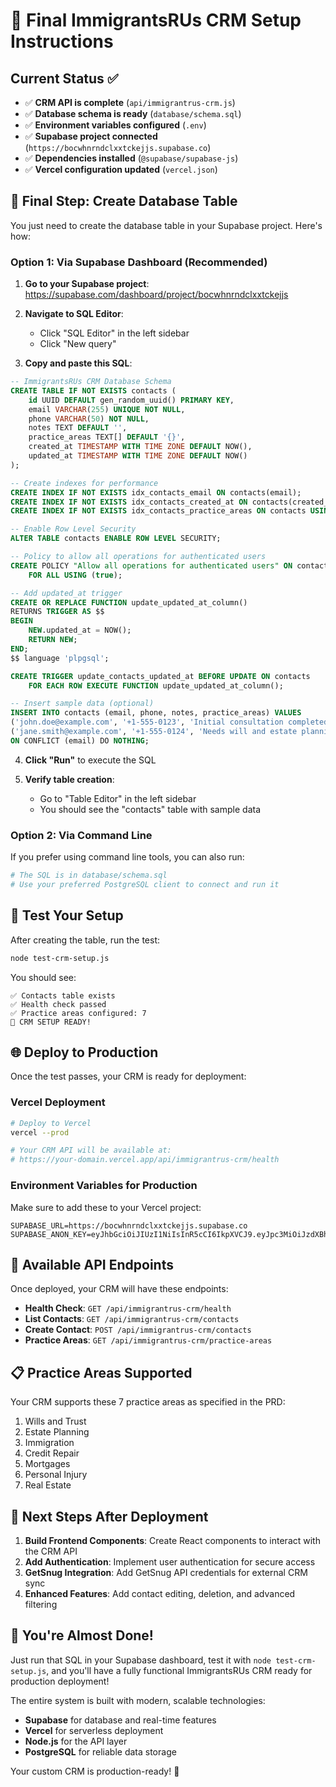 # 🚀 Final ImmigrantsRUs CRM Setup Instructions

## Current Status ✅

- ✅ **CRM API is complete** (`api/immigrantrus-crm.js`)
- ✅ **Database schema is ready** (`database/schema.sql`)
- ✅ **Environment variables configured** (`.env`)
- ✅ **Supabase project connected** (`https://bocwhnrndclxxtckejjs.supabase.co`)
- ✅ **Dependencies installed** (`@supabase/supabase-js`)
- ✅ **Vercel configuration updated** (`vercel.json`)

## 🎯 Final Step: Create Database Table

You just need to create the database table in your Supabase project. Here's how:

### Option 1: Via Supabase Dashboard (Recommended)

1. **Go to your Supabase project**: https://supabase.com/dashboard/project/bocwhnrndclxxtckejjs

2. **Navigate to SQL Editor**:
   - Click "SQL Editor" in the left sidebar
   - Click "New query"

3. **Copy and paste this SQL**:
```sql
-- ImmigrantsRUs CRM Database Schema
CREATE TABLE IF NOT EXISTS contacts (
    id UUID DEFAULT gen_random_uuid() PRIMARY KEY,
    email VARCHAR(255) UNIQUE NOT NULL,
    phone VARCHAR(50) NOT NULL,
    notes TEXT DEFAULT '',
    practice_areas TEXT[] DEFAULT '{}',
    created_at TIMESTAMP WITH TIME ZONE DEFAULT NOW(),
    updated_at TIMESTAMP WITH TIME ZONE DEFAULT NOW()
);

-- Create indexes for performance
CREATE INDEX IF NOT EXISTS idx_contacts_email ON contacts(email);
CREATE INDEX IF NOT EXISTS idx_contacts_created_at ON contacts(created_at DESC);
CREATE INDEX IF NOT EXISTS idx_contacts_practice_areas ON contacts USING GIN(practice_areas);

-- Enable Row Level Security
ALTER TABLE contacts ENABLE ROW LEVEL SECURITY;

-- Policy to allow all operations for authenticated users
CREATE POLICY "Allow all operations for authenticated users" ON contacts
    FOR ALL USING (true);

-- Add updated_at trigger
CREATE OR REPLACE FUNCTION update_updated_at_column()
RETURNS TRIGGER AS $$
BEGIN
    NEW.updated_at = NOW();
    RETURN NEW;
END;
$$ language 'plpgsql';

CREATE TRIGGER update_contacts_updated_at BEFORE UPDATE ON contacts
    FOR EACH ROW EXECUTE FUNCTION update_updated_at_column();

-- Insert sample data (optional)
INSERT INTO contacts (email, phone, notes, practice_areas) VALUES 
('john.doe@example.com', '+1-555-0123', 'Initial consultation completed', ARRAY['Immigration', 'Real Estate']),
('jane.smith@example.com', '+1-555-0124', 'Needs will and estate planning', ARRAY['Wills and Trust', 'Estate Planning'])
ON CONFLICT (email) DO NOTHING;
```

4. **Click "Run"** to execute the SQL

5. **Verify table creation**:
   - Go to "Table Editor" in the left sidebar
   - You should see the "contacts" table with sample data

### Option 2: Via Command Line

If you prefer using command line tools, you can also run:
```bash
# The SQL is in database/schema.sql
# Use your preferred PostgreSQL client to connect and run it
```

## 🧪 Test Your Setup

After creating the table, run the test:

```bash
node test-crm-setup.js
```

You should see:
```
✅ Contacts table exists
✅ Health check passed
✅ Practice areas configured: 7
🎉 CRM SETUP READY!
```

## 🌐 Deploy to Production

Once the test passes, your CRM is ready for deployment:

### Vercel Deployment
```bash
# Deploy to Vercel
vercel --prod

# Your CRM API will be available at:
# https://your-domain.vercel.app/api/immigrantrus-crm/health
```

### Environment Variables for Production

Make sure to add these to your Vercel project:
```
SUPABASE_URL=https://bocwhnrndclxxtckejjs.supabase.co
SUPABASE_ANON_KEY=eyJhbGciOiJIUzI1NiIsInR5cCI6IkpXVCJ9.eyJpc3MiOiJzdXBhYmFzZSIsInJlZiI6ImJvY3dobnJuZGNseHh0Y2tlampzIiwicm9sZSI6ImFub24iLCJpYXQiOjE3NTM4MzQ3MTYsImV4cCI6MjA2OTQxMDcxNn0.C0tQfuNB4_3g9VoqyfGC85sOJTBgOyxjWa9g9x6ao54
```

## 📍 Available API Endpoints

Once deployed, your CRM will have these endpoints:

- **Health Check**: `GET /api/immigrantrus-crm/health`
- **List Contacts**: `GET /api/immigrantrus-crm/contacts`
- **Create Contact**: `POST /api/immigrantrus-crm/contacts`
- **Practice Areas**: `GET /api/immigrantrus-crm/practice-areas`

## 📋 Practice Areas Supported

Your CRM supports these 7 practice areas as specified in the PRD:
1. Wills and Trust
2. Estate Planning
3. Immigration
4. Credit Repair
5. Mortgages
6. Personal Injury
7. Real Estate

## 🔧 Next Steps After Deployment

1. **Build Frontend Components**: Create React components to interact with the CRM API
2. **Add Authentication**: Implement user authentication for secure access
3. **GetSnug Integration**: Add GetSnug API credentials for external CRM sync
4. **Enhanced Features**: Add contact editing, deletion, and advanced filtering

## 🎉 You're Almost Done!

Just run that SQL in your Supabase dashboard, test it with `node test-crm-setup.js`, and you'll have a fully functional ImmigrantsRUs CRM ready for production deployment!

The entire system is built with modern, scalable technologies:
- **Supabase** for database and real-time features
- **Vercel** for serverless deployment
- **Node.js** for the API layer
- **PostgreSQL** for reliable data storage

Your custom CRM is production-ready! 🚀
